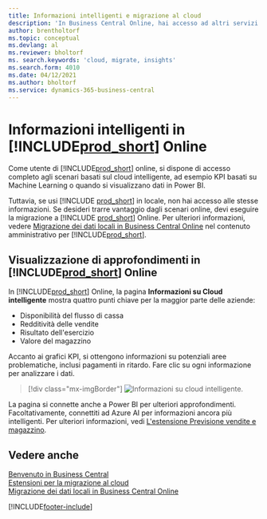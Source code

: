 ```yaml
---
title: Informazioni intelligenti e migrazione al cloud
description: 'In Business Central Online, hai accesso ad altri servizi online e puoi ottenere informazioni intelligenti basate su Azure AI, ad esempio. Continua a leggere se stai pensando di migrare da locale al cloud.'
author: brentholtorf
ms.topic: conceptual
ms.devlang: al
ms.reviewer: bholtorf
ms. search.keywords: 'cloud, migrate, insights'
ms.search.form: 4010
ms.date: 04/12/2021
ms.author: bholtorf
ms.service: dynamics-365-business-central
---
```


# <a name="intelligent-insights-in--online"></a>Informazioni intelligenti in [!INCLUDE[prod_short](includes/prod_short.md)] Online

Come utente di [!INCLUDE[prod_short](includes/prod_short.md)] online, si dispone di accesso completo agli scenari basati sul cloud intelligente, ad esempio KPI basati su Machine Learning o quando si visualizzano dati in Power BI.  

Tuttavia, se usi [!INCLUDE [prod_short](includes/prod_short.md)] in locale, non hai accesso alle stesse informazioni. Se desideri trarre vantaggio dagli scenari online, devi eseguire la migrazione a [!INCLUDE [prod_short](includes/prod_short.md)] Online. Per ulteriori informazioni, vedere [Migrazione dei dati locali in Business Central Online](/dynamics365/business-central/dev-itpro/administration/migrate-data) nel contenuto amministrativo per [!INCLUDE[prod_short](includes/prod_short.md)].  

## <a name="viewing-insights-in--online"></a>Visualizzazione di approfondimenti in [!INCLUDE[prod_short](includes/prod_short.md)] Online

In [!INCLUDE[prod_short](includes/prod_short.md)] Online, la pagina **Informazioni su Cloud intelligente** mostra quattro punti chiave per la maggior parte delle aziende:

- Disponibilità del flusso di cassa
- Redditività delle vendite
- Risultato dell'esercizio
- Valore del magazzino

Accanto ai grafici KPI, si ottengono informazioni su potenziali aree problematiche, inclusi pagamenti in ritardo. Fare clic su ogni informazione per analizzare i dati.  

> [!div class="mx-imgBorder"]
> ![Informazioni su cloud intelligente.](media/across-intelligent-cloud/intelligentcloudApril19.png "Mostra la pagina Informazioni su Cloud intelligente in Business Central Online")

La pagina si connette anche a Power BI per ulteriori approfondimenti. Facoltativamente, connettiti ad Azure AI per informazioni ancora più intelligenti. Per ulteriori informazioni, vedi [L'estensione Previsione vendite e magazzino](ui-extensions-sales-forecast.md).  

## <a name="see-also"></a>Vedere anche

[Benvenuto in Business Central](welcome.md)  
[Estensioni per la migrazione al cloud](ui-extensions-data-replication.md)  
[Migrazione dei dati locali in Business Central Online](/dynamics365/business-central/dev-itpro/administration/migrate-data)  

[!INCLUDE[footer-include](includes/footer-banner.md)]
